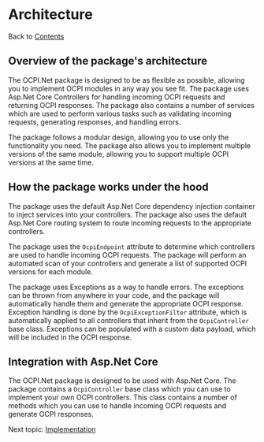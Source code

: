 # Architecture

Back to [Contents](0.contents.md)

## Overview of the package's architecture

The OCPI.Net package is designed to be as flexible as possible, allowing you to implement OCPI modules in any way you see fit. The package uses Asp.Net Core Controllers for handling incoming OCPI requests and returning OCPI responses. The package also contains a number of services which are used to perform various tasks such as validating incoming requests, generating responses, and handling errors.

The package follows a modular design, allowing you to use only the functionality you need. The package also allows you to implement multiple versions of the same module, allowing you to support multiple OCPI versions at the same time.

## How the package works under the hood

The package uses the default Asp.Net Core dependency injection container to inject services into your controllers. The package also uses the default Asp.Net Core routing system to route incoming requests to the appropriate controllers.

The package uses the `OcpiEndpoint` attribute to determine which controllers are used to handle incoming OCPI requests. The package will perform an automated scan of your controllers and generate a list of supported OCPI versions for each module.

The package uses Exceptions as a way to handle errors. The exceptions can be thrown from anywhere in your code, and the package will automatically handle them and generate the appropriate OCPI response. Exception handling is done by the `OcpiExceptionFilter` attribute, which is automatically applied to all controllers that inherit from the `OcpiController` base class. Exceptions can be populated with a custom data payload, which will be included in the OCPI response.

## Integration with Asp.Net Core

The OCPI.Net package is designed to be used with Asp.Net Core. The package contains a `OcpiController` base class which you can use to implement your own OCPI controllers. This class contains a number of methods which you can use to handle incoming OCPI requests and generate OCPI responses.

Next topic:
[Implementation](3.implementation.md)